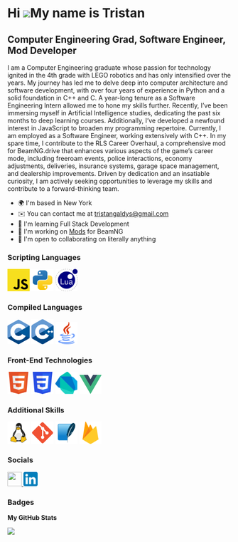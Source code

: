 Hi ![](https://user-images.githubusercontent.com/18350557/176309783-0785949b-9127-417c-8b55-ab5a4333674e.gif)My name is Tristan
===========================================
Computer Engineering Grad, Software Engineer, Mod Developer
-------------------------------------------

I am a Computer Engineering graduate whose passion for technology ignited in the 4th grade with LEGO robotics and has only intensified over the years. My journey has led me to delve deep into computer architecture and software development, with over four years of experience in Python and a solid foundation in C++ and C. A year-long tenure as a Software Engineering Intern allowed me to hone my skills further. Recently, I’ve been immersing myself in Artificial Intelligence studies, dedicating the past six months to deep learning courses. Additionally, I’ve developed a newfound interest in JavaScript to broaden my programming repertoire. Currently, I am employed as a Software Engineer, working extensively with C++. In my spare time, I contribute to the RLS Career Overhaul, a comprehensive mod for BeamNG.drive that enhances various aspects of the game’s career mode, including freeroam events, police interactions, economy adjustments, deliveries, insurance systems, garage space management, and dealership improvements. Driven by dedication and an insatiable curiosity, I am actively seeking opportunities to leverage my skills and contribute to a forward-thinking team.

*   🌍  I'm based in New York
*   ✉️  You can contact me at [tristangaldys@gmail.com](mailto:tristangaldys@gmail.com)
*   🧠  I'm learning Full Stack Development
*   💼  I'm working on [Mods](https://github.com/Raceless-RLS/rls_career_overhaul/tree/v2.0) for BeamNG
*   🤝  I'm open to collaborating on literally anything                 

### Scripting Languages 
<p align="left">
    <img src="logos\JavaScript.svg" alt="JavaScript" width="50"/>
    <img src="logos\python-svgrepo-com.svg" alt="Python" width="50"/>
    <img src="logos\Lua.svg" alt="Lua" width="50"/>
</p>

### Compiled Languages
<p align="left">
    <img src="logos\C_Programming_Language.svg" alt="C" width="50"/>
    <img src="logos\ISO_C++_Logo.svg" alt="C++" width="50"/>
    <img src="logos\java-svgrepo-com.svg" alt="Java" width="50"/>
</p>

### Front-End Technologies
<p align="left">
    <img src="logos\HTML5.svg" alt="HTML5" width="50"/>
    <img src="logos\CSS3.svg" alt="CSS3" width="50"/>
    <img src="logos\Dart.svg" alt="Dart" width="50"/>
    <img src="logos\Vue3.svg" alt="Lua" width="50"/>
</p>
          
### Additional Skills 
<p align="left">
    <img src="logos\linux-svgrepo-com.svg" alt="Linux" width="50"/>
    <img src="logos\Git_icon.svg" alt="GIT" width="50"/>
    <img src="logos\SQLite.svg" alt="SQL" height="50"/>
    <img src="logos\firebase.svg" alt="Firebase" height="50"/>
</p>
                    

### Socials
                  
<p align="left"> <a href="https://www.github.com/TristanGaldys" target="_blank" rel="noreferrer"> <picture> <source media="(prefers-color-scheme: dark)" srcset="https://raw.githubusercontent.com/danielcranney/readme-generator/main/public/icons/socials/github-dark.svg" /> <source media="(prefers-color-scheme: light)" srcset="https://raw.githubusercontent.com/danielcranney/readme-generator/main/public/icons/socials/github.svg" /> <img src="https://raw.githubusercontent.com/danielcranney/readme-generator/main/public/icons/socials/github.svg" width="32" height="32" /> </picture> </a> 
<a href="https://www.linkedin.com/in/tristangaldys"> 
    <img src="logos\LinkedIn_icon.svg" alt="Alt text" width="32"/>
</a></p>

### Badges

<b>My GitHub Stats</b>

<a href="http://www.github.com/TristanGaldys"><img src="https://github-readme-streak-stats.herokuapp.com/?user=TristanGaldys&stroke=0891b2&background=27272a&ring=3382ed&fire=3382ed&currStreakNum=0891b2&currStreakLabel=3382ed&sideNums=0891b2&sideLabels=0891b2&dates=0891b2&hide_border=true" /></a>

